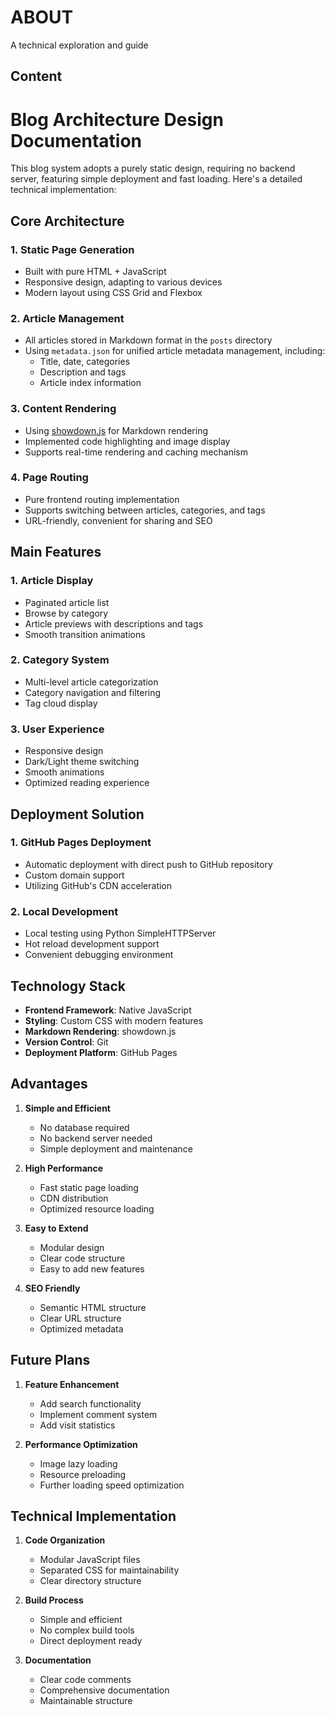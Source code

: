 # ABOUT

A technical exploration and guide

## Content

# Blog Architecture Design Documentation

This blog system adopts a purely static design, requiring no backend server, featuring simple deployment and fast loading. Here's a detailed technical implementation:

## Core Architecture

### 1. Static Page Generation
- Built with pure HTML + JavaScript
- Responsive design, adapting to various devices
- Modern layout using CSS Grid and Flexbox

### 2. Article Management
- All articles stored in Markdown format in the `posts` directory
- Using `metadata.json` for unified article metadata management, including:
  - Title, date, categories
  - Description and tags
  - Article index information

### 3. Content Rendering
- Using [showdown.js](https://github.com/showdownjs/showdown) for Markdown rendering
- Implemented code highlighting and image display
- Supports real-time rendering and caching mechanism

### 4. Page Routing
- Pure frontend routing implementation
- Supports switching between articles, categories, and tags
- URL-friendly, convenient for sharing and SEO

## Main Features

### 1. Article Display
- Paginated article list
- Browse by category
- Article previews with descriptions and tags
- Smooth transition animations

### 2. Category System
- Multi-level article categorization
- Category navigation and filtering
- Tag cloud display

### 3. User Experience
- Responsive design
- Dark/Light theme switching
- Smooth animations
- Optimized reading experience

## Deployment Solution

### 1. GitHub Pages Deployment
- Automatic deployment with direct push to GitHub repository
- Custom domain support
- Utilizing GitHub's CDN acceleration

### 2. Local Development
- Local testing using Python SimpleHTTPServer
- Hot reload development support
- Convenient debugging environment

## Technology Stack

- **Frontend Framework**: Native JavaScript
- **Styling**: Custom CSS with modern features
- **Markdown Rendering**: showdown.js
- **Version Control**: Git
- **Deployment Platform**: GitHub Pages

## Advantages

1. **Simple and Efficient**
   - No database required
   - No backend server needed
   - Simple deployment and maintenance

2. **High Performance**
   - Fast static page loading
   - CDN distribution
   - Optimized resource loading

3. **Easy to Extend**
   - Modular design
   - Clear code structure
   - Easy to add new features

4. **SEO Friendly**
   - Semantic HTML structure
   - Clear URL structure
   - Optimized metadata

## Future Plans

1. **Feature Enhancement**
   - Add search functionality
   - Implement comment system
   - Add visit statistics

2. **Performance Optimization**
   - Image lazy loading
   - Resource preloading
   - Further loading speed optimization

## Technical Implementation

1. **Code Organization**
   - Modular JavaScript files
   - Separated CSS for maintainability
   - Clear directory structure

2. **Build Process**
   - Simple and efficient
   - No complex build tools
   - Direct deployment ready

3. **Documentation**
   - Clear code comments
   - Comprehensive documentation
   - Maintainable structure
